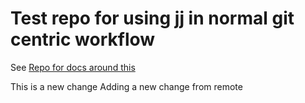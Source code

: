 # Test repo for using jj in normal git centric workflow
See [Repo for docs around this](https://github.com/Andreasgdp/jj-git-workflows/tree/master?tab=readme-ov-file)

This is a new change
Adding a new change from remote
